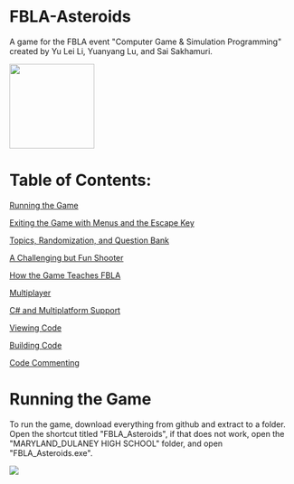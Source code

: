 # FBLA-Asteroids
A game for the FBLA event "Computer Game &amp; Simulation Programming" created by Yu Lei Li, Yuanyang Lu, and Sai Sakhamuri.

<img src="https://cdn.discordapp.com/attachments/380481535641387009/547219298805088256/icons8-next-page-100.png" width="150" height="150">

# Table of Contents:

[Running the Game]()

[Exiting the Game with Menus and the Escape Key]()

[Topics, Randomization, and Question Bank]()

[A Challenging but Fun Shooter]()

[How the Game Teaches FBLA]()

[Multiplayer]()

[C# and Multiplatform Support]()

[Viewing Code]()

[Building Code]()

[Code Commenting]()

# Running the Game
To run the game, download everything from github and extract to a folder. Open the shortcut titled "FBLA_Asteroids", if that does not work, open the "MARYLAND_DULANEY HIGH SCHOOL" folder, and open "FBLA_Asteroids.exe".

<img src="https://gyazo.com/5fb61069b1671d18096f779f2999636f">
